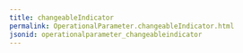 ```yaml
---
title: changeableIndicator
permalink: OperationalParameter.changeableIndicator.html
jsonid: operationalparameter_changeableindicator
---
```

